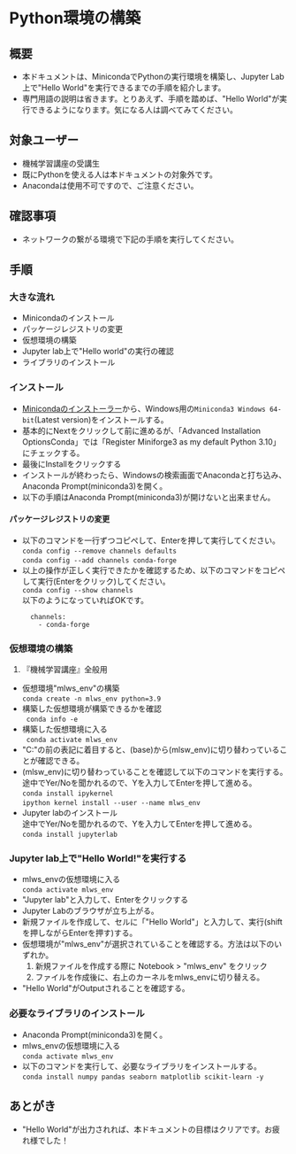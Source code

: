 # Python環境の構築

## 概要
- 本ドキュメントは、MinicondaでPythonの実行環境を構築し、Jupyter Lab上で"Hello World"を実行できるまでの手順を紹介します。
- 専門用語の説明は省きます。とりあえず、手順を踏めば、"Hello World"が実行できるようになります。気になる人は調べてみてください。

## 対象ユーザー
- 機械学習講座の受講生
- 既にPythonを使える人は本ドキュメントの対象外です。
- Anacondaは使用不可ですので、ご注意ください。

## 確認事項
- ネットワークの繋がる環境で下記の手順を実行してください。

## 手順
### 大きな流れ
  - Minicondaのインストール
  - パッケージレジストリの変更
  - 仮想環境の構築
  - Jupyter lab上で"Hello world"の実行の確認
  - ライブラリのインストール
### インストール
- [Minicondaのインストーラー](https://docs.conda.io/en/latest/miniconda.html#windows-installers)から、Windows用の`Miniconda3 Windows 64-bit`(Latest version)をインストールする。
- 基本的にNextをクリックして前に進めるが、「Advanced Installation OptionsConda」では「Register Miniforge3 as my default Python 3.10」にチェックする。
- 最後にInstallをクリックする
- インストールが終わったら、Windowsの検索画面でAnacondaと打ち込み、Anaconda Prompt(miniconda3)を開く。
- 以下の手順はAnaconda Prompt(miniconda3)が開けないと出来ません。
#### パッケージレジストリの変更
- 以下のコマンドを一行ずつコピぺして、Enterを押して実行してください。<br>
```conda config --remove channels defaults```<br>
```conda config --add channels conda-forge```<br>
- 以上の操作が正しく実行できたかを確認するため、以下のコマンドをコピペして実行(Enterをクリック)してください。<br>
```conda config --show channels```<br>
以下のようになっていればOKです。
  ```
    channels:
      - conda-forge
  ```
### 仮想環境の構築
1. 『機械学習講座』全般用
  - 仮想環境"mlws_env"の構築<br>
  ```conda create -n mlws_env python=3.9```
  - 構築した仮想環境が構築できるかを確認<br>
  ``` conda info -e```
  - 構築した仮想環境に入る<br>
  ``` conda activate mlws_env```
  - "C:"の前の表記に着目すると、(base)から(mlsw_env)に切り替わっていることが確認できる。
  - (mlsw_env)に切り替わっていることを確認して以下のコマンドを実行する。<br>途中でYer/Noを聞かれるので、Yを入力してEnterを押して進める。<br>
  ``` conda install ipykernel ```<br>
  ```ipython kernel install --user --name mlws_env  ```
  - Jupyter labのインストール<br>途中でYer/Noを聞かれるので、Yを入力してEnterを押して進める。<br>
  ```conda install jupyterlab```
### Jupyter lab上で"Hello World!"を実行する
- mlws_envの仮想環境に入る<br>
``` conda activate mlws_env ```
- "Jupyter lab"と入力して、Enterをクリックする
- Jupyter Labのブラウザが立ち上がる。
- 新規ファイルを作成して、セルに「"Hello World"」と入力して、実行(shiftを押しながらEnterを押す)する。
- 仮想環境が"mlws_env"が選択されていることを確認する。方法は以下のいずれか。
  1. 新規ファイルを作成する際に Notebook > "mlws_env" をクリック
  2. ファイルを作成後に、右上のカーネルをmlws_envに切り替える。
- "Hello World"がOutputされることを確認する。

### 必要なライブラリのインストール
- Anaconda Prompt(miniconda3)を開く。
- mlws_envの仮想環境に入る<br>
``` conda activate mlws_env ```
- 以下のコマンドを実行して、必要なライブラリをインストールする。<br>
```conda install numpy pandas seaborn matplotlib scikit-learn -y```
## あとがき
- "Hello World"が出力されれば、本ドキュメントの目標はクリアです。お疲れ様でした！
